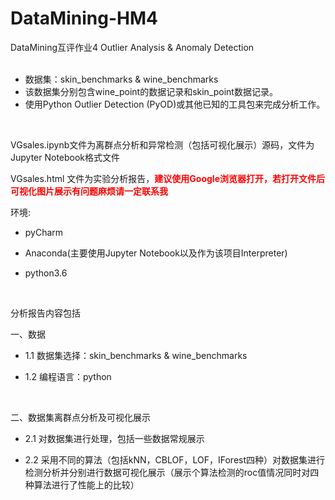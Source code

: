 # DataMining-HM4
DataMining互评作业4
Outlier Analysis &amp; Anomaly Detection<br>
<br>

* 数据集：skin_benchmarks & wine_benchmarks<br>
* 该数据集分别包含wine_point的数据记录和skin_point数据记录。<br>
* 使用Python Outlier Detection (PyOD)或其他已知的工具包来完成分析工作。

<br>
<p>VGsales.ipynb文件为离群点分析和异常检测（包括可视化展示）源码，文件为Jupyter Notebook格式文件
<p>VGsales.html 文件为实验分析报告，<b><font color="red">建议使用Google浏览器打开，若打开文件后可视化图片展示有问题麻烦请一定联系我</font></b>

<br>
<p>环境:<br> 

* pyCharm <br>
    
* Anaconda(主要使用Jupyter Notebook以及作为该项目Interpreter) <br>

* python3.6 <br>

<br>
<p>分析报告内容包括 
<p>一、数据<br>
    
* 1.1 数据集选择：skin_benchmarks & wine_benchmarks<br>
    
* 1.2 编程语言：python<br>

<br>
<p>二、数据集离群点分析及可视化展示<br>
    
* 2.1 对数据集进行处理，包括一些数据常规展示<br>
    
* 2.2 采用不同的算法（包括kNN，CBLOF，LOF，IForest四种）对数据集进行检测分析并分别进行数据可视化展示（展示个算法检测的roc值情况同时对四种算法进行了性能上的比较）<br>




